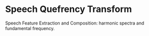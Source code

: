 # Speech Quefrency Transform
Speech Feature Extraction and Composition: harmonic spectra and fundamental frequency. 
